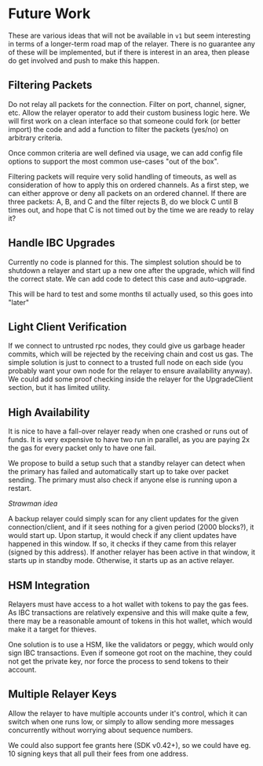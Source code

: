 # Future Work

These are various ideas that will not be available in `v1` but seem interesting in terms of a
longer-term road map of the relayer. There is no guarantee any of these will be implemented, but
if there is interest in an area, then please do get involved and push to make this happen.

## Filtering Packets

Do not relay all packets for the connection. Filter on port, channel, signer, etc.
Allow the relayer operator to add their custom business logic here. We will first work
on a clean interface so that someone could fork (or better import) the code and add
a function to filter the packets (yes/no) on arbitrary criteria.

Once common criteria are well defined via usage, we can add config file options to support
the most common use-cases "out of the box".

Filtering packets will require very solid handling of timeouts, as well as consideration
of how to apply this on ordered channels. As a first step, we can either approve or deny
all packets on an ordered channel. If there are three packets: A, B, and C and the
filter rejects B, do we block C until B times out, and hope that C is not timed out by the
time we are ready to relay it?

## Handle IBC Upgrades

Currently no code is planned for this. The simplest solution should be to shutdown a relayer
and start up a new one after the upgrade, which will find the correct state. We can add code
to detect this case and auto-upgrade.

This will be hard to test and some months til actually used, so this goes into "later"

## Light Client Verification

If we connect to untrusted rpc nodes, they could give us garbage header commits, which will be
rejected by the receiving chain and cost us gas. The simple solution is just to connect to
a trusted full node on each side (you probably want your own node for the relayer to ensure availability anyway).
We could add some proof checking inside the relayer for the UpgradeClient section, but it
has limited utility.

## High Availability

It is nice to have a fall-over relayer ready when one crashed or runs out of funds.
It is very expensive to have two run in parallel, as you are paying 2x the gas for
every packet only to have one fail.

We propose to build a setup such that a standby relayer can detect when the primary has
failed and automatically start up to take over packet sending. The primary must also
check if anyone else is running upon a restart.

_Strawman idea_

A backup relayer could simply scan for any client updates for the given connection/client,
and if it sees nothing for a given period (2000 blocks?), it would start up. Upon startup,
it would check if any client updates have happened in this window. If so, it checks if they
came from this relayer (signed by this address). If another relayer has been active in that
window, it starts up in standby mode. Otherwise, it starts up as an active relayer.

## HSM Integration

Relayers must have access to a hot wallet with tokens to pay the gas fees. As IBC transactions
are relatively expensive and this will make quite a few, there may be a reasonable amount
of tokens in this hot wallet, which would make it a target for thieves.

One solution is to use a HSM, like the validators or peggy, which would only sign IBC transactions.
Even if someone got root on the machine, they could not get the private key, nor force the process
to send tokens to their account.

## Multiple Relayer Keys

Allow the relayer to have multiple accounts under it's control, which it can switch when one runs low,
or simply to allow sending more messages concurrently without worrying about sequence numbers.

We could also support fee grants here (SDK v0.42+), so we could have eg. 10 signing keys that all pull
their fees from one address.
